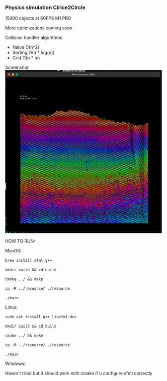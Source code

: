 ### Physics simulation Cirlce2Circle

15000 objects at 60FPS
M1 PRO

More optimizations coming soon

Collision handler algorithms

- Naive O(n^2)
- Sorting O(n * log(n))
- Grid O(n * m)

Screenshot
![alt text](images/ss.png)

HOW TO RUN:

MacOS:
```
brew install sfml g++
```
```
mkdir build && cd build
```
```
cmake ../ && make
```
```
cp -R ../resource/ ./resource
```
```
./main
```
Linux:
```
sudo apt install g++ libsfml-dev
```
```
mkdir build && cd build
```
```
cmake ../ && make
```
```
cp -R ../resource/ ./resource       
```
```
./main
```
Windows:

Haven't tried but it should work with cmake if u configure sfml correctly